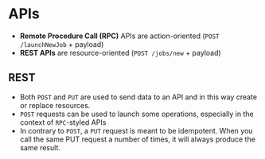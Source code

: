 # APIs

- **Remote Procedure Call (RPC)** APIs are action-oriented (`POST /launchNewJob` + payload)
- **REST APIs** are resource-oriented (`POST /jobs/new` + payload)

## REST
- Both `POST` and `PUT` are used to send data to an API and in this way create or replace resources.
- `POST` requests can be used to launch some operations, especially in the context of `RPC`-styled APIs
- In contrary to `POST`, a `PUT` request is meant to be idempotent. When you call the same PUT request a number of times, it will always produce the same result.

